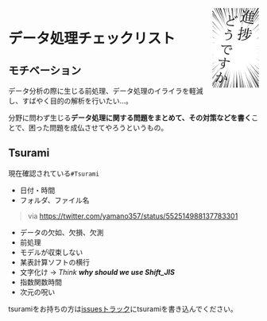 <img src="shincyoku.png" align="right" height="160" alt="shincyoku doudesuka">

# データ処理チェックリスト

## モチベーション

データ分析の際に生じる前処理、データ処理のイライラを軽減し、すばやく目的の解析を行いたい...。

分野に問わず生じる**データ処理に関する問題をまとめて、その対策などを書く**ことで、困った問題を成仏させてやろうというもの。

## Tsurami

現在確認されている`#Tsurami`

* 日付・時間
* フォルダ、ファイル名

> via https://twitter.com/yamano357/status/552514988137783301
* データの欠如、欠損、欠測
* 前処理
* モデルが収束しない
* 某表計算ソフトの横行
* 文字化け -> *Think* ***why should we use Shift_JIS***
* 指数関数時間
* 次元の呪い

tsuramiをお持ちの方は[issuesトラック](http://github.com/uribo/data_treatment/issues)にtsuramiを書き込んでください。